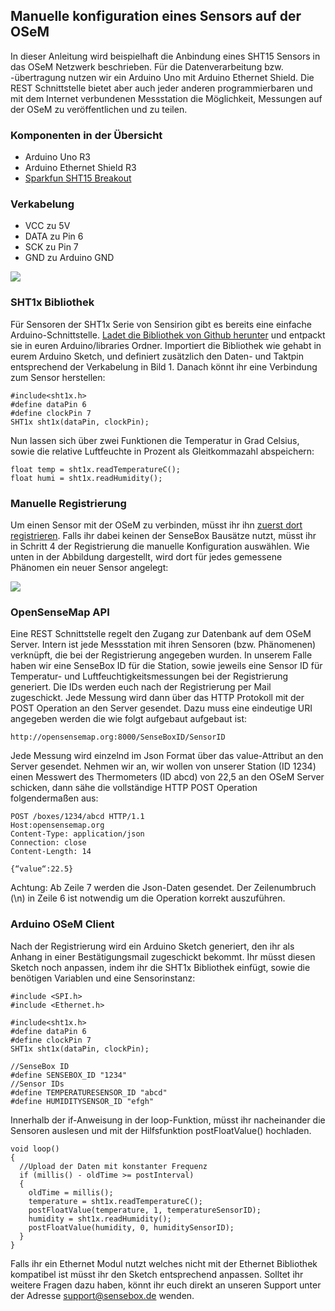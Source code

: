 ## Manuelle konfiguration eines Sensors auf der OSeM

In dieser Anleitung wird beispielhaft die Anbindung eines SHT15 Sensors in das OSeM Netzwerk beschrieben. Für die Datenverarbeitung bzw. -übertragung nutzen wir ein Arduino Uno  mit Arduino Ethernet Shield. Die REST Schnittstelle bietet aber auch jeder anderen programmierbaren und mit dem Internet verbundenen Messstation die Möglichkeit, Messungen auf der OSeM zu veröffentlichen und zu teilen.

### Komponenten in der Übersicht
* Arduino Uno R3
* Arduino Ethernet Shield R3
* [Sparkfun SHT15 Breakout](https://www.sparkfun.com/products/8257)

### Verkabelung
* VCC zu 5V
* DATA zu Pin 6
* SCK zu Pin 7
* GND zu Arduino GND

![](https://github.com/sensebox/OER/blob/master/OSeM%20Tutorials/images/fritzing.png)

### SHT1x Bibliothek
Für Sensoren der SHT1x Serie von Sensirion gibt es bereits eine einfache Arduino-Schnittstelle. [Ladet die Bibliothek von Github herunter](https://github.com/practicalarduino/SHT1x) und entpackt sie in euren Arduino/libraries Ordner. Importiert die Bibliothek wie gehabt in eurem Arduino Sketch, und definiert zusätzlich den Daten- und Taktpin entsprechend der Verkabelung in Bild 1. Danach könnt ihr eine Verbindung zum Sensor herstellen:

```arduino
#include<sht1x.h>
#define dataPin 6
#define clockPin 7
SHT1x sht1x(dataPin, clockPin);
```

Nun lassen sich über zwei Funktionen die Temperatur in Grad Celsius, sowie die relative Luftfeuchte in Prozent als Gleitkommazahl abspeichern:

```arduino
float temp = sht1x.readTemperatureC();
float humi = sht1x.readHumidity();
```

### Manuelle Registrierung
Um einen Sensor mit der OSeM zu verbinden, müsst ihr ihn [zuerst dort registrieren](http://opensensemap.org/#/register). Falls ihr dabei keinen der SenseBox Bausätze nutzt, müsst ihr in Schritt 4 der Registrierung die manuelle Konfiguration auswählen. Wie unten in der Abbildung dargestellt, wird dort für jedes gemessene Phänomen ein neuer Sensor angelegt:

![](https://github.com/sensebox/OER/blob/master/OSeM%20Tutorials/images/registration_step4.png)

### OpenSenseMap API
Eine REST Schnittstelle regelt den Zugang zur Datenbank auf dem OSeM Server. Intern ist jede Messstation mit ihren Sensoren (bzw. Phänomenen) verknüpft, die bei der Registrierung angegeben wurden. In unserem Falle haben wir eine SenseBox ID für die Station, sowie jeweils eine Sensor ID für Temperatur- und Luftfeuchtigkeitsmessungen bei der Registrierung generiert. Die IDs werden euch nach der Registrierung per Mail zugeschickt. Jede Messung wird dann über das HTTP Protokoll mit der POST Operation an den Server gesendet. Dazu muss eine eindeutige URI angegeben werden die wie folgt aufgebaut aufgebaut ist:

```
http://opensensemap.org:8000/SenseBoxID/SensorID
```

Jede Messung wird einzelnd im Json Format über das value-Attribut an den Server gesendet. Nehmen wir an, wir wollen von unserer Station (ID 1234) einen Messwert des Thermometers (ID abcd) von 22,5 an den OSeM Server schicken, dann sähe die vollständige HTTP POST Operation folgendermaßen aus:

```
POST /boxes/1234/abcd HTTP/1.1
Host:opensensemap.org
Content-Type: application/json 
Connection: close 
Content-Length: 14

{“value“:22.5}
```
Achtung: Ab Zeile 7 werden die Json-Daten gesendet. Der Zeilenumbruch (\n) in Zeile 6 ist notwendig um die Operation korrekt auszuführen. 

### Arduino OSeM Client
Nach der Registrierung wird ein Arduino Sketch generiert, den ihr als Anhang in einer Bestätigungsmail zugeschickt bekommt. Ihr müsst diesen Sketch noch anpassen, indem ihr die SHT1x Bibliothek einfügt, sowie die benötigen Variablen und eine Sensorinstanz:

```arduino
#include <SPI.h>
#include <Ethernet.h>

#include<sht1x.h>
#define dataPin 6
#define clockPin 7
SHT1x sht1x(dataPin, clockPin);
 
//SenseBox ID
#define SENSEBOX_ID "1234"
//Sensor IDs
#define TEMPERATURESENSOR_ID "abcd"
#define HUMIDITYSENSOR_ID "efgh"
```

Innerhalb der if-Anweisung in der loop-Funktion, müsst ihr nacheinander die Sensoren auslesen und mit der Hilfsfunktion postFloatValue() hochladen. 

```arduino
void loop()
{
  //Upload der Daten mit konstanter Frequenz
  if (millis() - oldTime >= postInterval)
  {
    oldTime = millis();
    temperature = sht1x.readTemperatureC();
    postFloatValue(temperature, 1, temperatureSensorID);
    humidity = sht1x.readHumidity();
    postFloatValue(humidity, 0, humiditySensorID);
  }
}
```
Falls ihr ein Ethernet Modul nutzt welches nicht mit der Ethernet Bibliothek kompatibel ist müsst ihr den Sketch entsprechend anpassen. Solltet ihr weitere Fragen dazu haben, könnt ihr euch direkt an unseren Support unter der Adresse support@sensebox.de wenden.
